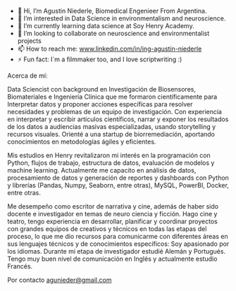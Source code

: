 - 👋 Hi, I’m Agustin Niederle, Biomedical Engenieer From Argentina.
- 👀 I’m interested in Data Science in environmentalism and neuroscience.
- 🌱 I’m currently learning data science at Soy Henry Academy.
- 💞️ I’m looking to collaborate on neuroscience and environmentalist projects
- 📫 How to reach me: www.linkedin.com/in/ing-agustín-niederle
- ⚡ Fun fact: I`m a filmmaker too, and I love scriptwriting :)


Acerca de mí:

Data Sciencist con background en Investigación de Biosensores, Biomateriales e Ingeniería Clínica que me formaron científicamente para Interpretar datos y proponer acciones específicas para resolver necesidades y problemas de un equipo de investigación. Con experiencia en interpretar y escribir artículos científicos, narrar y exponer los resultados de los datos a audiencias masivas especializadas, usando storytelling y recursos visuales. Orienté a una startup de biorremediación, aportando conocimientos en metodologías ágiles y eficientes. 

Mis estudios en Henry revitalizaron mi interés en la programación con Python, flujos de trabajo, estructura de datos, evaluación de modelos y machine learning. Actualmente me capacito en análisis de datos, procesamiento de datos y generación de reportes y dashboards con Python y librerías (Pandas, Numpy, Seaborn, entre otras), MySQL, PowerBI, Docker, entre otras.

Me desempeño como escritor de narrativa y cine, además de haber sido docente e investigador en temas de neuro ciencia y ficción. Hago cine y teatro, tengo experiencia en desarrollar, planificar y coordinar proyectos con grandes equipos de creativos y técnicos en todas las etapas del proceso, lo que me dio recursos para comunicarme con diferentes áreas en sus lenguajes técnicos y de conocimientos específicos: Soy apasionado por los idiomas. Durante mi etapa de investigador estudié Alemán y Portugués. Tengo muy buen nivel de comunicación en Inglés y actualmente estudio Francés.

Por contacto agunieder@gmail.com
